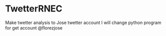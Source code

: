 # TwetterRNEC
Make twetter analysis to Jose twetter account
I will change python program for get account @florezjose
